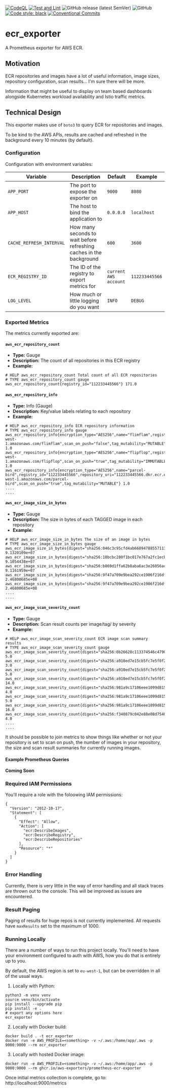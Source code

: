 [![CodeQL](https://github.com/aws-exporters/ecr/actions/workflows/codeql-analysis.yml/badge.svg)](https://github.com/aws-exporters/ecr/actions/workflows/codeql-analysis.yml)
[![Test and Lint](https://github.com/aws-exporters/ecr/actions/workflows/test-and-lint.yaml/badge.svg)](https://github.com/aws-exporters/ecr/actions/workflows/test-and-lint.yaml)
![GitHub release (latest SemVer)](https://img.shields.io/github/v/release/aws-exporters/ecr)
![GitHub](https://img.shields.io/github/license/aws-exporters/ecr)
[![Code style: black](https://img.shields.io/badge/code%20style-black-000000.svg)](https://github.com/psf/black)
[![Conventional Commits](https://img.shields.io/badge/Conventional%20Commits-1.0.0-yellow.svg)](https://conventionalcommits.org)

# ecr_exporter
A Prometheus exporter for AWS ECR.

## Motivation
ECR repositories and images have a lot of useful information, image sizes, repository
configuration, scan results... I'm sure there will be more.

Information that might be useful to display on team based dashboards alongside
Kubernetes workload availability and Istio traffic metrics.

## Technical Design
This exporter makes use of `boto3` to query ECR for repositories and images.

To be kind to the AWS APIs, results are cached and refreshed in the background every
10 minutes (by default).

### Configuration
Configuration with environment variables:

| Variable | Description | Default | Example |
| -------- | ----------- | ------- | ------- |
| `APP_PORT` | The port to expose the exporter on | `9000` | `8080` |
| `APP_HOST` | The host to bind the application to | `0.0.0.0` | `localhost` |
| `CACHE_REFRESH_INTERVAL` | How many seconds to wait before refreshing caches in the background | `600` | `3600` |
| `ECR_REGISTRY_ID` | The ID of the registry to export metrics for | `current AWS account` | `112233445566` |
| `LOG_LEVEL` | How much or little logging do you want | `INFO` | `DEBUG` |

### Exported Metrics
The metrics currently exported are:

#### `aws_ecr_repository_count`
- **Type:** Gauge
- **Description:** The count of all repositories in this ECR registry
- **Example:**
```
# HELP aws_ecr_repository_count Total count of all ECR repositories
# TYPE aws_ecr_repository_count gauge
aws_ecr_repository_count{registry_id="112233445566"} 171.0 
```

#### `aws_ecr_repository_info`
- **Type:** Info (Gauge)
- **Description:** Key/value labels relating to each repository
- **Example:**
```
# HELP aws_ecr_repository_info ECR repository information
# TYPE aws_ecr_repository_info gauge
aws_ecr_repository_info{encryption_type="AES256",name="flimflam",registry_id="112233445566",repository_uri="112233445566.dkr.ecr.eu-west-1.amazonaws.com/flimflam",scan_on_push="false",tag_mutability="MUTABLE"} 1.0
aws_ecr_repository_info{encryption_type="AES256",name="flipflop",registry_id="112233445566",repository_uri="112233445566.dkr.ecr.eu-west-1.amazonaws.com/flipflop",scan_on_push="true",tag_mutability="IMMUTABLE"} 1.0
aws_ecr_repository_info{encryption_type="AES256",name="parcel-bird",registry_id="112233445566",repository_uri="112233445566.dkr.ecr.eu-west-1.amazonaws.com/parcel-bird",scan_on_push="true",tag_mutability="MUTABLE"} 1.0
....
....
```

#### `aws_ecr_image_size_in_bytes`
- **Type:** Gauge
- **Description:** The size in bytes of each TAGGED image in each repository
- **Example:**
```
# HELP aws_ecr_image_size_in_bytes The size of an image in bytes
# TYPE aws_ecr_image_size_in_bytes gauge
aws_ecr_image_size_in_bytes{digest="sha256:046c3c95cfd4ab660947885571130d34fef6fd5ddabb3ef84ac7fd7b79e4b8f1",name="flimflam",registry_id="112233445566",tag="1df508a3"} 9.1320109e+07
aws_ecr_image_size_in_bytes{digest="sha256:10bcbc280f1bc017e767a2fc1ecb37085979dd0807fe312411ee9d3abc78f0b6",name="flimflam",registry_id="112233445566",tag="v1.0.41"} 9.1054438e+07
aws_ecr_image_size_in_bytes{digest="sha256:b869d1ffa62b8aba6ac3e26056acacf276425287513bcc77317fa9d2b607c054",name="flimflam",registry_id="112233445566",tag="8fd066ee"} 9.1161959e+07
aws_ecr_image_size_in_bytes{digest="sha256:9f47a709e9bea292ce1906f216df5f080493403b45c5b3e9fbe43e1c10733da6",name="flipflop",registry_id="112233445566",tag="v0.0.2"} 2.46800685e+08
aws_ecr_image_size_in_bytes{digest="sha256:9f47a709e9bea292ce1906f216df5f080493403b45c5b3e9fbe43e1c10733da6",name="flipflop",registry_id="112233445566",tag="v0.0.1"} 2.46800685e+08
....
....
```

#### `aws_ecr_image_scan_severity_count`
- **Type:** Gauge
- **Description:** Scan result counts per image/tag/ by severity
- **Example:**
```
# HELP aws_ecr_image_scan_severity_count ECR image scan summary results
# TYPE aws_ecr_image_scan_severity_count gauge
aws_ecr_image_scan_severity_count{digest="sha256:0b26628c113374546c4790e01bce65c3f4642db063286f16fe13e256923b2689",name="flimflam",registry_id="112233445566",severity="MEDIUM",tag="5a35d50d"} 5.0
aws_ecr_image_scan_severity_count{digest="sha256:a910ed7e15cb5fc7e5f0f2294f8028b56689be563bd1d352a4254197739dfa8e",name="flipflop",registry_id="112233445566",severity="MEDIUM",tag="2faa6445"} 3.0
aws_ecr_image_scan_severity_count{digest="sha256:a910ed7e15cb5fc7e5f0f2294f8028b56689be563bd1d352a4254197739dfa8e",name="flipflop",registry_id="112233445566",severity="INFORMATIONAL",tag="2faa6445"} 5.0
aws_ecr_image_scan_severity_count{digest="sha256:a910ed7e15cb5fc7e5f0f2294f8028b56689be563bd1d352a4254197739dfa8e",name="flipflop",registry_id="112233445566",severity="LOW",tag="2faa6445"} 14.0
aws_ecr_image_scan_severity_count{digest="sha256:981a9c17106eee1099d815f82dfb45f4e8d016a63816fec92f290f1af0117c37",name="birdbath",registry_id="112233445566",severity="MEDIUM",tag="227c8031"} 4.0
aws_ecr_image_scan_severity_count{digest="sha256:981a9c17106eee1099d815f82dfb45f4e8d016a63816fec92f290f1af0117c37",name="birdbath",registry_id="112233445566",severity="INFORMATIONAL",tag="227c8031"} 5.0
aws_ecr_image_scan_severity_count{digest="sha256:981a9c17106eee1099d815f82dfb45f4e8d016a63816fec92f290f1af0117c37",name="birdbath",registry_id="112233445566",severity="LOW",tag="227c8031"} 16.0
aws_ecr_image_scan_severity_count{digest="sha256:f340879c042e88e08d7540c7ec26fb0895814743aefbdd4e62f63b5e41e9f1cf",name="birdbath",registry_id="112233445566",severity="MEDIUM",tag="77b36acb"} 4.0
....
....
```

It should be possible to join metrics to show things like whether or not your repository is set
to scan on push, the number of images in your repository, the size and scan result summaries for currently
running images.

#### Example Prometheus Queries
**Coming Soon**

### Required IAM Permissions
You'll require a role with the foloowing IAM permissions:
```
{
  "Version": "2012-10-17",
  "Statement": [
    {
      "Effect": "Allow",
      "Action": [
        "ecr:DescribeImages",
        "ecr:DescribeRegistry",
        "ecr:DescribeRepositories"
      ],
      "Resource": "*"
    }
  ]
}
```

### Error Handling
Currently, there is very little in the way of error handling and all stack traces
are thrown out to the console. This will be improved as issues are encountered.

### Result Paging
Paging of results for huge repos is not currently implemented. All requests have
`maxResults` set to the maximum of 1000.

### Running Locally
There are a number of ways to run this project locally. You'll need to have your
environment configured to auth with AWS, how you do that is entirely up to you.

By default, the AWS region is set to `eu-west-1`, but can be overridden in all of
the usual ways. 

1. Locally with Python:
```
python3 -m venv venv
source venv/bin/activate
pip install --upgrade pip
pip install -e .
# export any options here
ecr_exporter
```

2. Locally with Docker build:
```
docker build . -t ecr_exporter
docker run -e AWS_PROFILE=<something> -v ~/.aws:/home/app/.aws -p 9000:9000 --rm ecr_exporter
```

3. Locally with hosted Docker image:
```
docker run -e AWS_PROFILE=<something> -v ~/.aws:/home/app/.aws -p 9000:9000 --rm ghcr.io/aws-exporters/prometheus-ecr-exporter
```

Once initial metrics collection is complete, go to: http://localhost:9000/metrics
